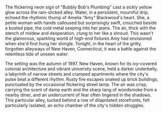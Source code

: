 The flickering neon sign of "Bubbly Bob's Plumbing" cast a sickly yellow glow across the rain-slicked alley.  Water, in a persistent, mournful drip, echoed the rhythmic thump of Amelia "Amy" Blackwood's heart.  She, a petite woman with hands calloused but surprisingly swift, crouched beside a busted pipe, the cold metal seeping into her jeans.  The air, thick with the stench of mildew and desperation, clung to her like a shroud.  This wasn't the glamorous, sparkling world of high-end fixtures Amy had envisioned when she'd first hung her shingle.  Tonight, in the heart of the gritty, forgotten alleyways of New Haven, Connecticut, it was a battle against the relentless tide of unseen water.  

The setting was the autumn of 1997.  New Haven, known for its ivy-covered colonial architecture and vibrant university scene, held a darker underbelly, a labyrinth of narrow streets and cramped apartments where the city's pulse beat a different rhythm.  Rusty fire escapes snaked up brick buildings, punctuated by the occasional flickering street lamp.  The air was crisp, carrying the scent of damp earth and the sharp tang of woodsmoke from a nearby diner, and an undercurrent of fear often lingered in the shadows. This particular alley, tucked behind a row of dilapidated storefronts, felt particularly isolated, an echo chamber of the city's hidden struggles.
